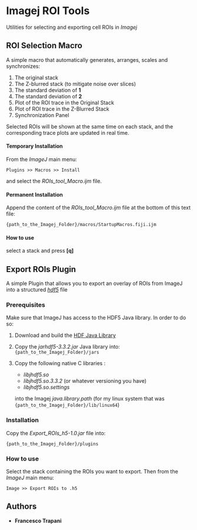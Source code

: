 Imagej ROI Tools
================

Utilities for selecting and exporting cell ROIs in *Imagej*

ROI Selection Macro
------------------

A simple macro that automatically generates, arranges, scales and synchronizes:
1. The original stack
2. The Z-blurred stack (to mitigate noise over slices)
3. The standard deviation of **1**
4. The standard deviation of **2**
5. Plot of the ROI trace in the Original Stack
6. Plot of ROI trace in the Z-Blurred Stack
7. Synchronization Panel

 Selected ROIs will be shown at the same time on each stack,
 and the corresponding trace plots are updated in real time.



#### Temporary Installation

From the *ImageJ* main menu:

``
Plugins >> Macros >> Install
``

and select the *ROIs_tool_Macro.ijm* file.

#### Permanent Installation

Append the content of the *ROIs_tool_Macro.ijm* file at the bottom of this text file:
 
``
{path_to_the_Imagej_Folder}/macros/StartupMacros.fiji.ijm
``


#### How to use

select a stack and press **[q]**



Export ROIs Plugin
------------------

A simple Plugin that allows you to export an overlay of ROIs from ImageJ into a structured [*hdf5*](https://fr.mathworks.com/help/matlab/hdf5-files.html) file



### Prerequisites
Make sure that ImageJ has access to the HDF5 Java library. In order to do so:
1. Download and build the [HDF Java Library](https://support.hdfgroup.org/products/java/release/download.html)
2. Copy the *jarhdf5-3.3.2.jar*  Java library into: `{path_to_the_Imagej_Folder}/jars`
3. Copy the following native C libraries :
    * *libjhdf5.so*
    * *libjhdf5.so.3.3.2* (or whatever versioning you have)
    * *libjhdf5.so.settings*
    
    into the Imagej *java.library.path* (for my linux system that was `{path_to_the_Imagej_Folder}/lib/linux64`)
        



### Installation

Copy the *Export_ROIs_h5-1.0.jar* file into:
 
``
{path_to_the_Imagej_Folder}/plugins
``

### How to use

Select the stack containing the ROIs you want to export.
Then from the *ImageJ* main menu:

``
Image >> Export ROIs to .h5
``


## Authors

* **Francesco Trapani**